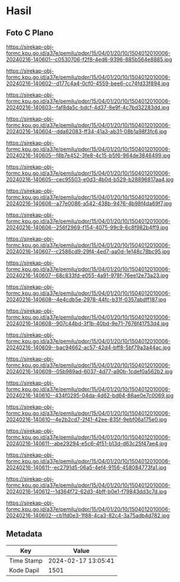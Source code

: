 # Hasil

## Foto C Plano

https://sirekap-obj-formc.kpu.go.id/a37e/pemilu/pdpr/15/04/01/20/10/1504012010006-20240216-140601--c0530706-f2f8-4ed6-9396-885b564e8885.jpg

https://sirekap-obj-formc.kpu.go.id/a37e/pemilu/pdpr/15/04/01/20/10/1504012010006-20240216-140602--d177c4a4-0cf0-4559-bee6-cc74fd33f894.jpg

https://sirekap-obj-formc.kpu.go.id/a37e/pemilu/pdpr/15/04/01/20/10/1504012010006-20240216-140603--faf8da5c-bdcf-4d37-8e9f-4c7bd32283dd.jpg

https://sirekap-obj-formc.kpu.go.id/a37e/pemilu/pdpr/15/04/01/20/10/1504012010006-20240216-140604--dda62083-ff34-41a3-ab31-08b1a98f3fc6.jpg

https://sirekap-obj-formc.kpu.go.id/a37e/pemilu/pdpr/15/04/01/20/10/1504012010006-20240216-140605--f8b7e452-3fe8-4c15-b5f6-964de3846499.jpg

https://sirekap-obj-formc.kpu.go.id/a37e/pemilu/pdpr/15/04/01/20/10/1504012010006-20240216-140605--cec95503-e0d3-4b0d-b529-b28896817aa4.jpg

https://sirekap-obj-formc.kpu.go.id/a37e/pemilu/pdpr/15/04/01/20/10/1504012010006-20240216-140606--a77e0086-a542-438b-9476-4b98f4da69f7.jpg

https://sirekap-obj-formc.kpu.go.id/a37e/pemilu/pdpr/15/04/01/20/10/1504012010006-20240216-140606--256f2969-f154-4075-99c9-6c8f982b4ff9.jpg

https://sirekap-obj-formc.kpu.go.id/a37e/pemilu/pdpr/15/04/01/20/10/1504012010006-20240216-140607--c2586cd9-29f4-4ed7-aa0d-1e148c78bc95.jpg

https://sirekap-obj-formc.kpu.go.id/a37e/pemilu/pdpr/15/04/01/20/10/1504012010006-20240216-140607--68c833fd-e055-4a91-978f-76ee12e73a23.jpg

https://sirekap-obj-formc.kpu.go.id/a37e/pemilu/pdpr/15/04/01/20/10/1504012010006-20240216-140608--4e4cdb5e-2978-44fc-b31f-0357abdff187.jpg

https://sirekap-obj-formc.kpu.go.id/a37e/pemilu/pdpr/15/04/01/20/10/1504012010006-20240216-140608--907c44bd-3f1b-40bd-9e71-7676f41753d4.jpg

https://sirekap-obj-formc.kpu.go.id/a37e/pemilu/pdpr/15/04/01/20/10/1504012010006-20240216-140609--bac94662-ac57-42d4-bff8-5bf79a3a44ac.jpg

https://sirekap-obj-formc.kpu.go.id/a37e/pemilu/pdpr/15/04/01/20/10/1504012010006-20240216-140609--05b989ad-6037-4d77-a90b-1cdef0a562b2.jpg

https://sirekap-obj-formc.kpu.go.id/a37e/pemilu/pdpr/15/04/01/20/10/1504012010006-20240216-140610--434f0295-04da-4d62-bd64-86ae0e7c0069.jpg

https://sirekap-obj-formc.kpu.go.id/a37e/pemilu/pdpr/15/04/01/20/10/1504012010006-20240216-140610--4e2b2cd7-2f41-42ee-835f-9ebf06a175e0.jpg

https://sirekap-obj-formc.kpu.go.id/a37e/pemilu/pdpr/15/04/01/20/10/1504012010006-20240216-140611--abe29294-e5c6-4f51-b13d-d63c25f47ae4.jpg

https://sirekap-obj-formc.kpu.go.id/a37e/pemilu/pdpr/15/04/01/20/10/1504012010006-20240216-140611--ec2791d5-06a5-4ef4-9156-458084773fa1.jpg

https://sirekap-obj-formc.kpu.go.id/a37e/pemilu/pdpr/15/04/01/20/10/1504012010006-20240216-140612--1d364f72-62d3-4bff-b0e1-f79843dd3c7d.jpg

https://sirekap-obj-formc.kpu.go.id/a37e/pemilu/pdpr/15/04/01/20/10/1504012010006-20240216-140602--cb1fd0e3-1f88-4ca3-82c4-3a75adb4d782.jpg


## Metadata

| Key        | Value               |
| ---------- | ------------------- |
| Time Stamp | 2024-02-17 13:05:41 |
| Kode Dapil | 1501                |



